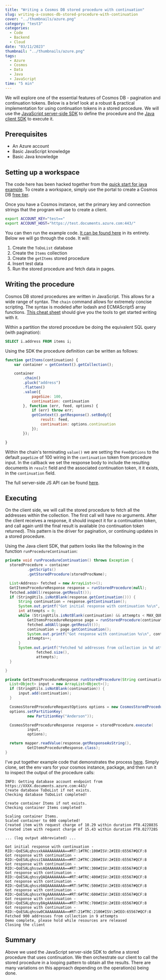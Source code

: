 ```yaml
---
title: "Writing a Cosmos DB stored procedure with continuation"
slug: writing-a-cosmos-db-stored-procedure-with-continuation
cover: "../thumbnails/azure.png"
category: "test3"
categories:
  - Code
  - Backend
  - Cloud
date: "03/11/2023"
thumbnail: "../thumbnails/azure.png"
tags:
  - Azure
  - Cosmos
  - Data
  - Java
  - JavaScript
time: "5 min"
---
```


We will explore one of the essential features of Cosmos DB - pagination and continuation tokens. Below is a brief look at a robust & practical implementation for using continuation tokens in a stored procedure. We will use the [JavaScript server-side SDK](https://github.com/Azure/azure-cosmosdb-js-server/) to define the procedure and the [Java client SDK](https://github.com/Azure/azure-cosmosdb-java) to execute it.

## Prerequisites

- An Azure account
- Basic JavaScript knowledge
- Basic Java knowledge

## Setting up a workspace

The code here has been hacked together from the [quick start for java example](https://github.com/Azure-Samples/azure-cosmos-java-getting-started/blob/main/src/main/java/com/azure/cosmos/sample/sync/SyncMain.java). To create a workspace, simply use the portal to create a Cosmos DB [free tier](https://learn.microsoft.com/en-us/azure/cosmos-db/free-tier).

Once you have a Cosmos instance, set the primary key and connection strings that the program will use to create a client.

```bash
export ACCOUNT_KEY="test=="
export ACCOUNT_HOST="https://test.documents.azure.com:443/"
```

You can then run the example code. [It can be found here](https://github.com/snimmagadda1/azure-cosmos-stored-procedure-pagination-continuation) in its entirety. Below we will go through the code. It will:

1. Create the `ToDoList` database
2. Create the `Items` collection
3. Create the `getItems` stored procedure
4. Insert test data
5. Run the stored procedure and fetch data in pages.

## Writing the procedure

Cosmos DB stored procedures are written in JavaScript. This allows for a wide range of syntax. The `chain` command allows for extremely concise scripting. The syntax is modeled after lodash and ECMAScript5 array functions. [This cheat sheet](https://learn.microsoft.com/en-us/azure/cosmos-db/nosql/javascript-query-api#sql-to-javascript-cheat-sheet) should give you the tools to get started writing with it.

Within a partition the stored procedure be doing the equivalent SQL query (with pagination):

```SQL
SELECT i.address FROM items i;
```

Using the SDK the procedure definition can be written as follows:

```JavaScript
function getItems(continuation) {
    var container = getContext().getCollection();

    container
        .chain()
        .pluck("address")
        .flatten()
        .value({
            pageSize: 100,
            continuation: continuation
        }, function (err, feed, options) {
            if (err) throw err;
            getContext().getResponse().setBody({
                result: feed,
                continuation: options.continuation
            });
        });

}
```

Within the chain's terminating `value()` we are setting the `FeedOptions` to the default `pageSize` of 100 wiring in the `continuation` token from procedure input. In the callback we set the response body to include the resulting documents in `result` field and the associated continuation token, it it exists, in the `continuation` field.

The full server-side JS API can be found [here](http://azure.github.io/azure-cosmosdb-js-server/index.html).

## Executing

On the client side, we will call the stored procedure to fetch all the addresses within the collection. The first call will have no arguments. After the client receives a response, it should inspect it for a continuation token, and call again until the final result is available (no continuation token returned). This pattern is the driver for pagination, or continuing updates in a stored procedure.

Using the Java client SDK, that pattern looks like the following in the function `runProcedureContinuation`:

```Java
private void runProcedureContinuation() throws Exception {
  storedProcedure = container
          .getScripts()
          .getStoredProcedure(storedProcName);

  List<Address> fetched = new ArrayList<>();
  GetItemsProcedureResponse response = runStoredProcedure(null);
  fetched.addAll(response.getResult());
  if (StringUtils.isNotBlank(response.getContinuation())) {
      String continuation = response.getContinuation();
      System.out.printf("Got initial response with continuation %s\n", continuation);
      int attempts = 0;
      while (StringUtils.isNotBlank(continuation) && attempts < MAX_QUERIES) {
          GetItemsProcedureResponse page = runStoredProcedure(continuation);
          fetched.addAll(page.getResult());
          continuation = page.getContinuation();
          System.out.printf("Got response with continuation %s\n", continuation);
          attempts++;
      }
      System.out.printf("Fetched %d addresses from collection in %d attempts\n",
              fetched.size(),
              attempts);
  }

}

private GetItemsProcedureResponse runStoredProcedure(String continuation) throws Exception {
  List<Object> input = new ArrayList<Object>();
  if (StringUtils.isNotBlank(continuation)) {
      input.add(continuation);
  }

  CosmosStoredProcedureRequestOptions options = new CosmosStoredProcedureRequestOptions();
  options.setPartitionKey(
          new PartitionKey("Anderson"));

  CosmosStoredProcedureResponse response = storedProcedure.execute(
          input,
          options);

  return mapper.readValue(response.getResponseAsString(),
          GetItemsProcedureResponse.class);
}

```

I've put together example code that demonstrates the process [here](https://github.com/snimmagadda1/azure-cosmos-stored-procedure-pagination-continuation). Simply clone, set the env vars for your cosmos instance, package, and then run it to inspect the output of the procedure calls:

```log
INFO: Getting database account endpoint from https://XXXX.documents.azure.com:443/
Create database ToDoList if not exists.
Checking database ToDoList completed!

Create container Items if not exists.
Checking container Items completed!

Scaling container Items.
Scaled container to 600 completed!
Created item with request charge of 10.29 within duration PT0.422883S
Created item with request charge of 15.43 within duration PT0.027728S

... (log output abbreviated) ...

Got initial response with continuation -RID:~QoESALqhssxkAAAAAAAAAA==#RT:1#TRC:100#ISV:2#IEO:65567#QCF:8
Got response with continuation -RID:~QoESALqhsszIAAAAAAAAAA==#RT:2#TRC:200#ISV:2#IEO:65567#QCF:8
Got response with continuation -RID:~QoESALqhsswsAQAAAAAAAA==#RT:3#TRC:300#ISV:2#IEO:65567#QCF:8
Got response with continuation -RID:~QoESALqhssyQAQAAAAAAAA==#RT:4#TRC:400#ISV:2#IEO:65567#QCF:8
Got response with continuation -RID:~QoESALqhssz0AQAAAAAAAA==#RT:5#TRC:500#ISV:2#IEO:65567#QCF:8
Got response with continuation -RID:~QoESALqhssxYAgAAAAAAAA==#RT:6#TRC:600#ISV:2#IEO:65567#QCF:8
Got response with continuation -RID:~QoESALqhssy8AgAAAAAAAA==#RT:7#TRC:700#ISV:2#IEO:65567#QCF:8
Got response with continuation -RID:~QoESALqhssw0CAAAAAAAAA==#RT:21#TRC:2100#ISV:2#IEO:65567#QCF:8
Fetched 900 addresses from collection in 9 attempts
Demo complete, please hold while resources are released
Closing the client
```

## Summary

Above we used the JavaScript server-side SDK to define a stored procedure that uses continuation. We then orchestrate our client to call the stored procedure in a looping pattern to obtain all the results. There are many variations on this approach depending on the operation(s) being done.
